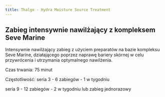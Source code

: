 ```yaml
---
title: Thalgo - Hydra Moisture Source Treatment
---
```

## Zabieg intensywnie nawilżający z kompleksem Seve Marine

Intensywnie nawilżający zabieg z użyciem preparatów na bazie kompleksu Seve Marine, działającego poprzez naprawę bariery skórnej w celu przywrócenia i utrzymania optymalnego nawilżenia.

Czas trwania: 75 minut

Częstotliwość: seria 3 - 6 zabiegów - 1 w tygodniu

seria 9 - 12 zabiegów - 2 w tygodniu lub zabieg jednorazowy
